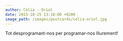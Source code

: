```yaml
---
author: Cèlia - Oriol
date: 2015-10-25 13:10:00 +0200
image_path: /images/postcards/celia-oriol.jpg
---
```

Tot desprogramant-nos per programar-nos lliurement!
